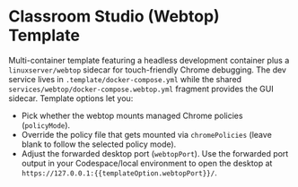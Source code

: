 # Classroom Studio (Webtop) Template

Multi-container template featuring a headless development container plus a `linuxserver/webtop` sidecar for touch-friendly Chrome debugging. The dev service lives in `.template/docker-compose.yml` while the shared `services/webtop/docker-compose.webtop.yml` fragment provides the GUI sidecar. Template options let you:

- Pick whether the webtop mounts managed Chrome policies (`policyMode`).
- Override the policy file that gets mounted via `chromePolicies` (leave blank to follow the selected policy mode).
- Adjust the forwarded desktop port (`webtopPort`). Use the forwarded port output in your Codespace/local environment to open the desktop at `https://127.0.0.1:{{templateOption.webtopPort}}/`.
